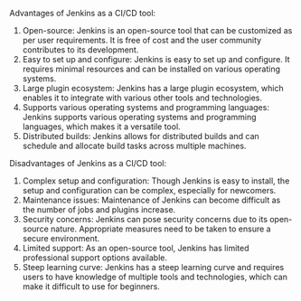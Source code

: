 Advantages of Jenkins as a CI/CD tool:
1. Open-source: Jenkins is an open-source tool that can be customized as per user requirements. It is free of cost and the user community contributes to its development.
2. Easy to set up and configure: Jenkins is easy to set up and configure. It requires minimal resources and can be installed on various operating systems.
3. Large plugin ecosystem: Jenkins has a large plugin ecosystem, which enables it to integrate with various other tools and technologies.
4. Supports various operating systems and programming languages: Jenkins supports various operating systems and programming languages, which makes it a versatile tool.
5. Distributed builds: Jenkins allows for distributed builds and can schedule and allocate build tasks across multiple machines. 

Disadvantages of Jenkins as a CI/CD tool:
1. Complex setup and configuration: Though Jenkins is easy to install, the setup and configuration can be complex, especially for newcomers.
2. Maintenance issues: Maintenance of Jenkins can become difficult as the number of jobs and plugins increase.
3. Security concerns: Jenkins can pose security concerns due to its open-source nature. Appropriate measures need to be taken to ensure a secure environment.
4. Limited support: As an open-source tool, Jenkins has limited professional support options available.
5. Steep learning curve: Jenkins has a steep learning curve and requires users to have knowledge of multiple tools and technologies, which can make it difficult to use for beginners.
